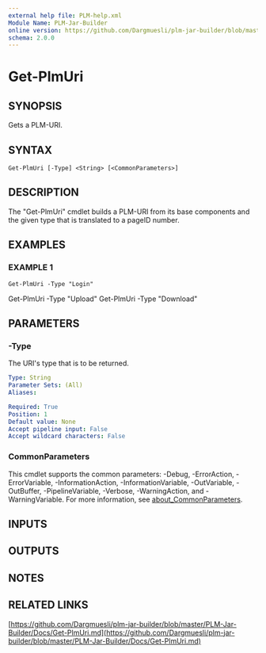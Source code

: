```yaml
---
external help file: PLM-help.xml
Module Name: PLM-Jar-Builder
online version: https://github.com/Dargmuesli/plm-jar-builder/blob/master/PLM-Jar-Builder/Docs/Get-PlmUri.md
schema: 2.0.0
---
```


# Get-PlmUri

## SYNOPSIS
Gets a PLM-URI.

## SYNTAX

```
Get-PlmUri [-Type] <String> [<CommonParameters>]
```

## DESCRIPTION
The "Get-PlmUri" cmdlet builds a PLM-URI from its base components and the given type that is translated to a pageID number.

## EXAMPLES

### EXAMPLE 1
```
Get-PlmUri -Type "Login"
```

Get-PlmUri -Type "Upload"
Get-PlmUri -Type "Download"

## PARAMETERS

### -Type
The URI's type that is to be returned.

```yaml
Type: String
Parameter Sets: (All)
Aliases:

Required: True
Position: 1
Default value: None
Accept pipeline input: False
Accept wildcard characters: False
```

### CommonParameters
This cmdlet supports the common parameters: -Debug, -ErrorAction, -ErrorVariable, -InformationAction, -InformationVariable, -OutVariable, -OutBuffer, -PipelineVariable, -Verbose, -WarningAction, and -WarningVariable. For more information, see [about_CommonParameters](http://go.microsoft.com/fwlink/?LinkID=113216).

## INPUTS

## OUTPUTS

## NOTES

## RELATED LINKS

[https://github.com/Dargmuesli/plm-jar-builder/blob/master/PLM-Jar-Builder/Docs/Get-PlmUri.md](https://github.com/Dargmuesli/plm-jar-builder/blob/master/PLM-Jar-Builder/Docs/Get-PlmUri.md)

